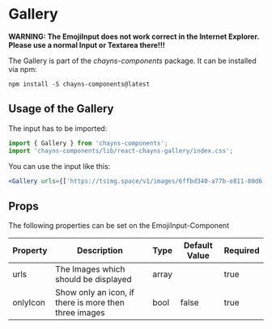 # Gallery

**WARNING: The EmojiInput does not work correct in the Internet Explorer.**  
**Please use a normal Input or Textarea there!!!**

The Gallery is part of the *chayns-components* package. It can be installed via npm:

    npm install -S chayns-components@latest


## Usage of the Gallery
The input has to be imported:

```jsx
import { Gallery } from 'chayns-components';
import 'chayns-components/lib/react-chayns-gallery/index.css';
```


You can use the input like this:
```jsx
<Gallery urls={['https://tsimg.space/v1/images/6ffbd340-a77b-e811-80d6-0025905a8161.jpg', 'https://tsimg.space/v1/images/c9a8d7ad-ee72-e811-80d6-0025905a8161.jpg','https://tsimg.space/v1/images/416b53f0-ee72-e811-80d6-0025905a8161.jpg'https://tsimg.space/v1/images/416b53f0-ee72-e811-80d6-0025905a8161.jpg]} />
```


## Props
The following properties can be set on the EmojiInput-Component

| **Property** | **Description**                                      | **Type** | **Default Value** | **Required** |
| ------------ | ---------------------------------------------------- | -------- | ----------------- | ------------ |
| urls         | The Images which should be displayed                 | array    |                   | true         |
| onlyIcon     | Show only an icon, if there is more then three images| bool     | false           | true         |
